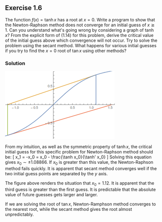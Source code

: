 ## Exercise 1.6

The function $f(x) = \tanh x$ has a root at $x=0$. Write a program to show that the Newton-Raphson method does not converge for an initial guess of $x\gtrsim1$. Can you understand what's going wrong by considering a graph of $\tanh x$? From the explicit form of (1.14) for this problem, derive the critical value of the initial guess above which convergence will not occur. Try to solve the problem using the secant method. What happens for various initial guesses if you try to find the $x=0$ root of $\tan x$ using other methods?

### Solution

![The vector figure is stored in the 01-06.eps](./01-06.png)

From my intuition, as well as the symmetric property of $\tanh x$, the critical initial guess for this specific problem for Newton-Raphson method should be:
\[
x_1 = -x_0 = x_0 - \frac{\tanh x_0}{\tanh' x_0}
\]
Solving this equation gives $x_0 \sim \pm1.08866$. If $x_0$ is greater than this value, the Newton-Raphson method fails quickly. It is apparent that secant method converges well if the two initial guess points are separated by the $y$ axis.

The figure above renders the situation that $x_0=1.12$. It is apparent that the third guess is greater than the first guess. It is predictable that the absolute value of future guesses gets larger and larger.

If we are solving the root of $\tan x$, Newton-Ramphson method converges to the nearest root, while the secant method gives the root almost unpredictably.
